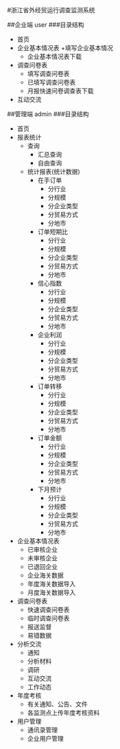 #浙江省外经贸运行调查监测系统

##企业端 user
###目录结构
+ 首页
+ 企业基本情况表
  +填写企业基本情况
  + 企业基本情况表下载
+ 调查问卷表
  + 填写调查问卷表
  + 已填写调查问卷表
  + 月报快速问卷调查表下载
+ 互动交流

##管理端 admin
###目录结构
+ 首页
+ 报表统计
  + 查询
    + 汇总查询
    + 自由查询
  + 统计报表(统计数据)
    + 在手订单
      + 分行业
      + 分规模
      + 分企业类型
      + 分贸易方式
      + 分地市
    + 订单短期比
      + 分行业
      + 分规模
      + 分企业类型
      + 分贸易方式
      + 分地市
    + 信心指数
      + 分行业
      + 分规模
      + 分企业类型
      + 分贸易方式
      + 分地市
    + 企业利润
      + 分行业
      + 分规模
      + 分企业类型
      + 分贸易方式
      + 分地市
    + 订单转移
      + 分行业
      + 分规模
      + 分企业类型
      + 分贸易方式
      + 分地市
    + 订单金额
      + 分行业
      + 分规模
      + 分企业类型
      + 分贸易方式
      + 分地市
    + 下月预计
      + 分行业
      + 分规模
      + 分企业类型
      + 分贸易方式
      + 分地市
+ 企业基本情况表
  + 已审核企业
  + 未审核企业
  + 已退回企业
  + 企业海关数据
  + 年度海关数据导入
  + 月度海关数据导入
+ 调查问卷表
  + 快速调查问卷表
  + 临时调查问卷表
  + 报送监督
  + 易错数据
+ 分析交流
  + 通知
  + 分析材料
  + 调研
  + 互动交流
  + 工作动态
+ 年度考核
  + 有关通知、公告、文件
  + 各监测点上传年度考核资料
+ 用户管理
  + 通讯录管理
  + 企业用户管理